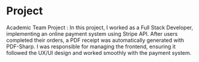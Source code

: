 # Project
Academic Team Project : In this project, I worked as a Full Stack Developer, implementing an online payment system using Stripe API. After users completed their orders, a PDF receipt was automatically generated with PDF-Sharp. I was responsible for managing the frontend, ensuring it followed the UX/UI design and worked smoothly with the payment system.
